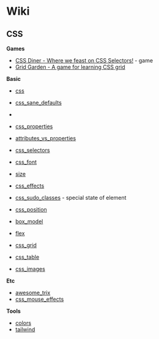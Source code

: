 
# Wiki

## CSS
**Games**
* [CSS Diner - Where we feast on CSS Selectors!](https://flukeout.github.io/) - game
* [Grid Garden - A game for learning CSS grid](https://cssgridgarden.com/)

**Basic**
* [css](css)
* [css_sane_defaults](css_sane_defaults)
* 
* [css_properties](css_properties)
* [attributes_vs_properties](attributes_vs_properties)
* [css_selectors](css_selectors)

* [css_font](css_font)
* [size](size)
* [css_effects](css_effects)
* [css_sudo_classes](css_sudo_classes) - special state of element
* [css_position](css_position)
* [box_model](box_model)

* [flex](flex)
* [css_grid](css_grid)
* [css_table](css_table)
* [css_images](css_images)


**Etc**
* [awesome_trix](awesome_trix)
* [css_mouse_effects](css_mouse_effects)

**Tools**
* [colors](colors)
* [tailwind](tailwind)
